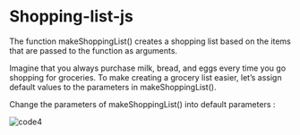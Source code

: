 # Shopping-list-js

The function makeShoppingList() creates a shopping list based on the items that are passed to the function as arguments.

Imagine that you always purchase milk, bread, and eggs every time you go shopping for groceries. To make creating a grocery list easier, let’s assign default values to the parameters in makeShoppingList(). 

Change the parameters of makeShoppingList() into default parameters : 

![code4](https://user-images.githubusercontent.com/70899647/211166539-5558951a-a33e-4532-9511-150e658fd06c.png)
